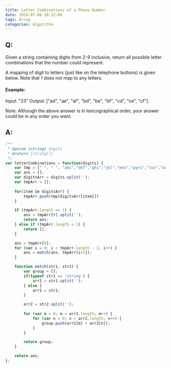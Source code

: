 ```yaml
---
title: Letter Combinations of a Phone Number
date: 2019-07-06 18:22:09
tags: Array
categories: Algorithm  
---
```


## Q:
Given a string containing digits from 2-9 inclusive, return all possible letter combinations that the number could represent.

A mapping of digit to letters (just like on the telephone buttons) is given below. Note that 1 does not map to any letters.

#### Example:
Input: "23"
Output: ["ad", "ae", "af", "bd", "be", "bf", "cd", "ce", "cf"].

Note:
Although the above answer is in lexicographical order, your answer could be in any order you want.

## A:
``` js
/**
 * @param {string} digits
 * @return {string[]}
 */
var letterCombinations = function(digits) {
    var tmp = [" ", " ", "abc","def","ghi","jkl","mno","pqrs","tuv","wxyz"];
    var ans = [];
    var digitsArr = digits.split('');
    var tmpArr = [];
    
    for(item in digitsArr) {
        tmpArr.push(tmp[digitsArr[item]])
    }

    if (tmpArr.length == 1) {
        ans = tmpArr[0].split('');
        return ans;
    } else if (tmpArr.length < 1) {
        return []; 
    }

    ans = tmpArr[0];
    for (var i = 0; i < tmpArr.length - 1; i++) {
        ans = match(ans, tmpArr[i+1]);
    }

    function match(str1, str2) {
        var group = [];
        if(typeof str1 == 'string') {
            arr1 = str1.split('');
        } else {
            arr1 = str1;
        }

        arr2 = str2.split(''); 
  
        for (var m = 0; m < arr1.length; m++) {
            for (var n = 0; n < arr2.length; n++) {
                group.push(arr1[m] + arr2[n]);          
            }
        }

        return group;
    }

    return ans;
};
```